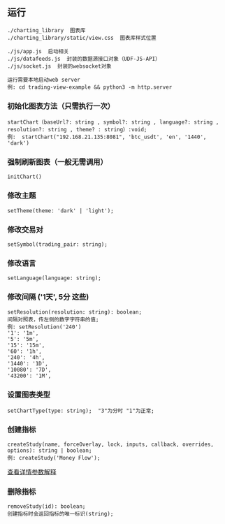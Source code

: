 ## 运行
```
./charting_library  图表库
./charting_library/static/view.css  图表库样式位置

./js/app.js  启动相关
./js/datafeeds.js  封装的数据源接口对象（UDF-JS-API）
./js/socket.js  封装的websocket对象

运行需要本地启动web server
例: cd trading-view-example && python3 -m http.server

```


### 初始化图表方法（只需执行一次）
```
startChart（baseUrl?: string , symbol?: string , language?: string , resolution?: string , theme? : string）:void;
例:  startChart("192.168.21.135:8081", 'btc_usdt', 'en', '1440', 'dark')
```

### 强制刷新图表（一般无需调用）
```
initChart()
```

### 修改主题
```
setTheme(theme: 'dark' | 'light');
```

### 修改交易对
```
setSymbol(trading_pair: string);
```

### 修改语言
```
setLanguage(language: string);
```

### 修改间隔 ('1天', 5分 这些) 
```
setResolution(resolution: string): boolean; 
间隔对照表，传左侧的数字字符串的值; 
例: setResolution('240')
'1': '1m',
'5': '5m',
'15': '15m',
'60': '1h',
'240': '4h',
'1440': '1D',
'10080': '7D',
'43200': '1M',
```

### 设置图表类型
```
setChartType(type: string);  "3"为分时 "1"为正常;
```

### 创建指标
```
createStudy(name, forceOverlay, lock, inputs, callback, overrides, options): string | boolean;
例: createStudy('Money Flow');
```
[查看详情参数解释](https://zlq4863947.gitbooks.io/tradingview/book/Chart-Methods.html#createstudyname-forceoverlay-lock-inputs-callback-overrides-options)
### 删除指标
```
removeStudy(id): boolean;
创建指标时会返回指标的唯一标识(string);
```